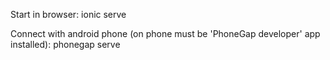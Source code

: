 Start in browser: 
    ionic serve

Connect with android phone (on phone must be 'PhoneGap developer' app installed): 
    phonegap serve